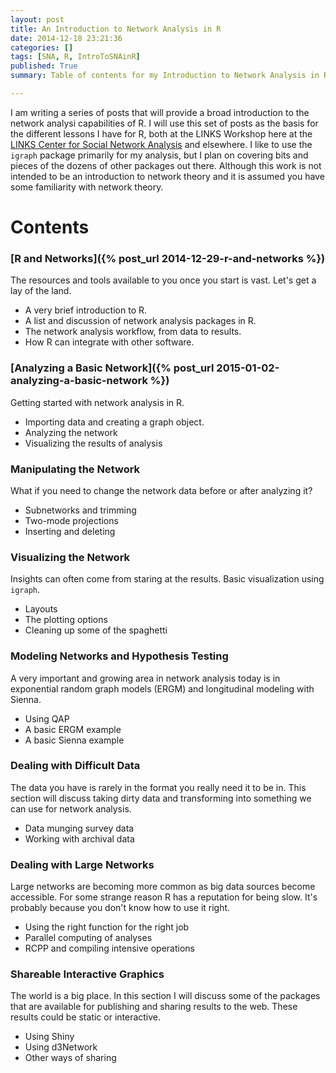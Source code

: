 ```yaml
---
layout: post
title: An Introduction to Network Analysis in R
date: 2014-12-18 23:21:36
categories: []
tags: [SNA, R, IntroToSNAinR]
published: True
summary: Table of contents for my Introduction to Network Analysis in R series.

---
```


I am writing a series of posts that will provide a broad introduction to the network analysi capabilities of R. I will use this set of posts as the basis for the different lessons I have for R, both at the LINKS Workshop here at the [LINKS Center for Social Network Analysis](https://sites.google.com/site/uklinkscenter/home) and elsewhere. I like to use the ```igraph``` package primarily for my analysis, but I plan on covering bits and pieces of the dozens of other packages out there. Although this work is not intended to be an introduction to network theory and it is assumed you have some familiarity with network theory.


# Contents

### [R and Networks]({% post_url 2014-12-29-r-and-networks %})
The resources and tools available to you once you start is vast. Let's get a lay of the land.

  * A very brief introduction to R.
  * A list and discussion of network analysis packages in R.
  * The network analysis workflow, from data to results. 
  * How R can integrate with other software.

### [Analyzing a Basic Network]({% post_url 2015-01-02-analyzing-a-basic-network %})
Getting started with network analysis in R.

  * Importing data and creating a graph object.
  * Analyzing the network
  * Visualizing the results of analysis

### Manipulating the Network
What if you need to change the network data before or after analyzing it?

  * Subnetworks and trimming
  * Two-mode projections
  * Inserting and deleting

### Visualizing the Network
Insights can often come from staring at the results. Basic visualization using ```igraph```.

  * Layouts
  * The plotting options
  * Cleaning up some of the spaghetti

### Modeling Networks and Hypothesis Testing
A very important and growing area in network analysis today is in exponential random graph models (ERGM) and longitudinal modeling with Sienna.

  * Using QAP
  * A basic ERGM example
  * A basic Sienna example

### Dealing with Difficult Data
The data you have is rarely in the format you really need it to be in. This section will discuss taking dirty data and transforming into something we can use for network analysis.

  * Data munging survey data
  * Working with archival data

### Dealing with Large Networks
Large networks are becoming more common as big data sources become accessible. For some strange reason R has a reputation for being slow. It's probably because you don't know how to use it right.

  * Using the right function for the right job
  * Parallel computing of analyses
  * RCPP and compiling intensive operations

### Shareable Interactive Graphics
The world is a big place. In this section I will discuss some of the packages that are available for publishing and sharing results to the web. These results could be static or interactive.

  * Using Shiny
  * Using d3Network
  * Other ways of sharing



